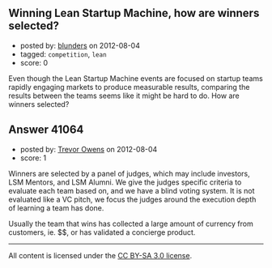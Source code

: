 ## Winning Lean Startup Machine, how are winners selected?

- posted by: [blunders](https://stackexchange.com/users/-1/4764-blunders) on 2012-08-04
- tagged: `competition`, `lean`
- score: 0

Even though the Lean Startup Machine events are focused on startup teams rapidly engaging markets to produce measurable results, comparing the results between the teams seems like it might be hard to do. How are winners selected?


## Answer 41064

- posted by: [Trevor Owens](https://stackexchange.com/users/-1/19073-trevor-owens) on 2012-08-04
- score: 1

Winners are selected by a panel of judges, which may include investors, LSM Mentors, and LSM Alumni. We give the judges specific criteria to evaluate each team based on, and we have a blind voting system. It is not evaluated like a VC pitch, we focus the judges around the execution depth of learning a team has done.

Usually the team that wins has collected a large amount of currency from customers, ie. $$, or has validated a concierge product.



---

All content is licensed under the [CC BY-SA 3.0 license](https://creativecommons.org/licenses/by-sa/3.0/).
